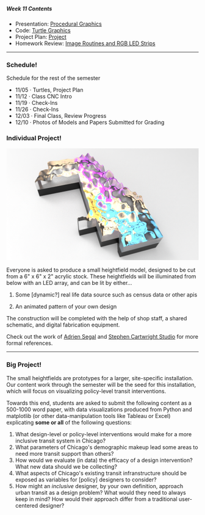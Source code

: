 ##### Week 11 Contents
- Presentation: [Procedural Graphics](readme.md)
- Code: [Turtle Graphics](turtle.md)
- Project Plan: [Project](project.md)
- Homework Review: [Image Routines and RGB LED Strips](homework-review.md)

-----

### Schedule!

Schedule for the rest of the semester

- 11/05 · Turtles, Project Plan
- 11/12 · Class CNC Intro 
- 11/19 · Check-Ins
- 11/26 · Check-Ins
- 12/03 · Final Class, Review Progress
- 12/10 · Photos of Models and Papers Submitted for Grading


### Individual Project! 

![model](model.png)

Everyone is asked to produce a small heightfield model, designed to be cut from a 6" x 6" x 2" acrylic stock. These heightfields will be illuminated from below with an LED array, and can be lit by either... 

1. Some [dynamic?] real life data source such as census data or other apis

2. An animated pattern of your own design

The construction will be completed with the help of shop staff, a shared schematic, and digital fabrication equipment. 

Check out the work of [Adrien Segal](https://www.adriensegal.com) and [Stephen Cartwright Studio](http://stephencartwrightstudio.blogspot.com/2015/05/acrylic-milling.html) for more formal references.

------

### Big Project! 

The small heightfields are prototypes for a larger, site-specific installation. Our content work through the semester will be the seed for this installation, which will focus on visualizing policy-level transit interventions.

Towards this end, students are asked to submit the following content as a 500-1000 word paper, with data visualizations produced from Python and matplotlib (or other data-manipulation tools like Tableau or Excel) explicating **some or all** of the following questions:

1. What design-level or policy-level interventions would make for a more inclusive transit system in Chicago?
2. What parameters of Chicago's demographic makeup lead some areas to need more transit support than others?
3. How would we evaluate (in data) the efficacy of a design intervention? What new data should we be collecting?
4. What aspects of Chicago's existing transit infranstructure should be exposed as variables for [policy] designers to consider?
5. How might an *inclusive* designer, by your own definition, approach urban transit as a design problem? What would they need to always keep in mind? How would their approach differ from a traditional user-centered designer?

